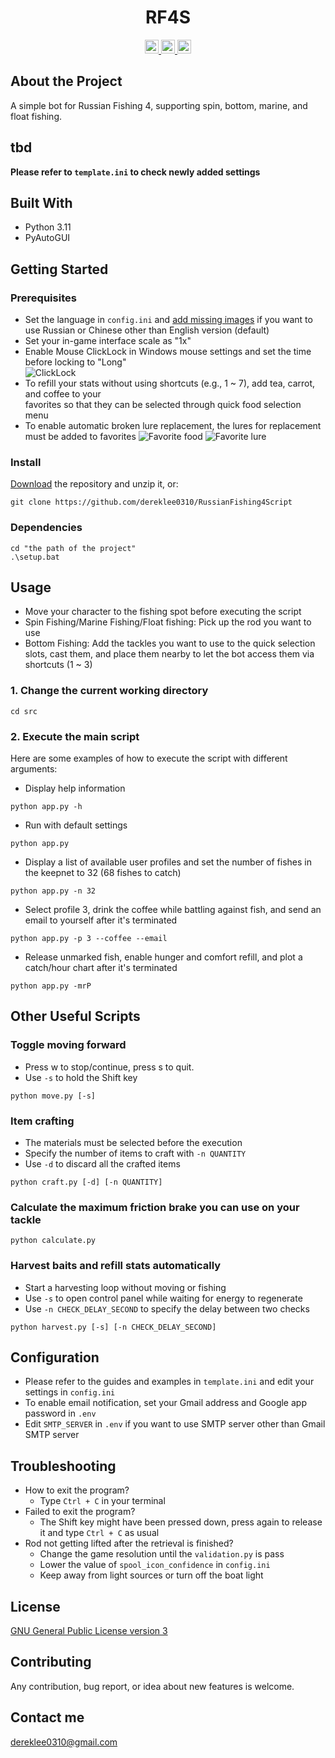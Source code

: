 <div align="center">

<h1 align="center">RF4S</h1>

<a target="_blank" href="https://opensource.org/license/gpl-3-0" style="background:none">
    <img src="https://img.shields.io/badge/License-GPL--3.0--only-blue.svg" style="height: 22px;" />
</a>
<!-- <a target="_blank" href="link_to_docs, tbd" style="background:none">
    <img src="https://img.shields.io/badge/docs-%23BE1B55" style="height: 22px;" />
</a> -->
<a target="_blank" href="link_to_docs, tbd" style="background:none">
    <img src="https://img.shields.io/badge/Gmail-D14d36?style=for-the-badge&logo=gmail&logoColor=white" style="height: 22px;" />
</a>
<a target="_blank" href="https://discord.gg/BZQWQnAMbY" style="background:none">
    <img src="https://img.shields.io/badge/discord-join-rf44.svg?labelColor=191937&color=6F6FF7&logo=discord" style="height: 22px;" />
</a>
</div>

## About the Project
A simple bot for Russian Fishing 4, supporting spin, bottom, marine, and float fishing.  

## tbd
**Please refer to `template.ini` to check newly added settings**

## Built With
- Python 3.11 
- PyAutoGUI

## Getting Started  
### Prerequisites
- Set the language in `config.ini` and [add missing images][integrity_guide] if you want to use Russian or Chinese other than English version (default)
- Set your in-game interface scale as "1x"
- Enable Mouse ClickLock in Windows mouse settings and set the time before locking to "Long"  
![ClickLock][clicklock]
- To refill your stats without using shortcuts (e.g., 1 ~ 7), add tea, carrot, and coffee to your  
  favorites so that they can be selected through quick food selection menu
- To enable automatic broken lure replacement, the lures for replacement must be added to favorites
![Favorite food][favorite_food]
![Favorite lure][favorite_lure]


### Install
[Download][download] the repository and unzip it, or:
```
git clone https://github.com/dereklee0310/RussianFishing4Script
```

### Dependencies
```
cd "the path of the project"
.\setup.bat
```

## Usage
- Move your character to the fishing spot before executing the script
- Spin Fishing/Marine Fishing/Float fishing: Pick up the rod you want to use
- Bottom Fishing: Add the tackles you want to use to the quick selection slots, 
  cast them, and place them nearby to let the bot access them via shortcuts (1 ~ 3)

### 1. Change the current working directory
```
cd src
```

### 2. Execute the main script
Here are some examples of how to execute the script with different arguments:
- Display help information
```
python app.py -h
```

- Run with default settings
```
python app.py
```
- Display a list of available user profiles and set the number of fishes in the keepnet to 32 (68 fishes to catch)
```
python app.py -n 32
```
- Select profile 3, drink the coffee while battling against fish, and send an email to yourself after it's terminated
```
python app.py -p 3 --coffee --email
```
- Release unmarked fish, enable hunger and comfort refill, and plot a catch/hour chart after it's terminated
```
python app.py -mrP
```
## Other Useful Scripts
### Toggle moving forward
- Press w to stop/continue, press s to quit.
- Use `-s` to hold the Shift key
```
python move.py [-s]
```

### Item crafting
- The materials must be selected before the execution
- Specify the number of items to craft with `-n QUANTITY` 
- Use `-d` to discard all the crafted items
```
python craft.py [-d] [-n QUANTITY]
```

### Calculate the maximum friction brake you can use on your tackle
```
python calculate.py
```

### Harvest baits and refill stats automatically
- Start a harvesting loop without moving or fishing
- Use `-s` to open control panel while waiting for energy to regenerate
- Use `-n CHECK_DELAY_SECOND` to specify the delay between two checks
```
python harvest.py [-s] [-n CHECK_DELAY_SECOND]
```

## Configuration
- Please refer to the guides and examples in `template.ini` and edit your settings in `config.ini`  
- To enable email notification, set your Gmail address and Google app password in `.env`  
- Edit `SMTP_SERVER` in `.env` if you want to use SMTP server other than Gmail SMTP server

## Troubleshooting
- How to exit the program?
  - Type `Ctrl + C` in your terminal
- Failed to exit the program?
  - The Shift key might have been pressed down, press again to release it and type `Ctrl + C` as usual
- Rod not getting lifted after the retrieval is finished?
  - Change the game resolution until the `validation.py` is pass
  - Lower the value of `spool_icon_confidence` in `config.ini`
  - Keep away from light sources or turn off the boat light

## License
[GNU General Public License version 3][license]

## Contributing
Any contribution, bug report, or idea about new features is welcome.

## Contact me
dereklee0310@gmail.com 

[integrity_guide]: integrity_guide.md
[clicklock]: /static/readme/clicklock.png
[favorite_food]: /static/readme/favorites.png
[favorite_lure]: /static/readme/favorites_2.png
[download]: https://github.com/dereklee0310/RussianFishing4Script/archive/refs/heads/main.zip
[spool_icon]: /static/readme/status.png
[license]: LICENSE
